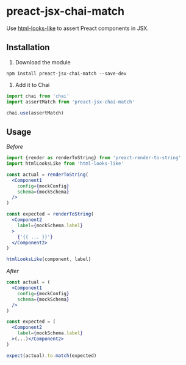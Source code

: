 # preact-jsx-chai-match

Use [html-looks-like](https://github.com/staltz/html-looks-like) to assert Preact components in JSX.

## Installation

1. Download the module

```
npm install preact-jsx-chai-match --save-dev
```

1. Add it to Chai

```jsx
import chai from 'chai'
import assertMatch from 'preact-jsx-chai-match'

chai.use(assertMatch)
```

## Usage

*Before*

```jsx
import {render as renderToString} from 'preact-render-to-string'
import htmlLooksLike from 'html-looks-like'

const actual = renderToString(
  <Component1
    config={mockConfig}
    schema={mockSchema}
  />
)

const expected = renderToString(
  <Component2
    label={mockSchema.label}
  >
    {'{{ ... }}'}
  </Component2>
)

htmlLooksLike(component, label)
```

*After*

```jsx
const actual = (
  <Component1
    config={mockConfig}
    schema={mockSchema}
  />
)

const expected = (
  <Component2
    label={mockSchema.label}
  >(...)</Component2>
)

expect(actual).to.match(expected)
```

